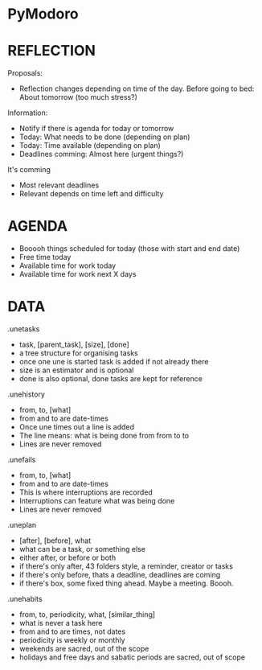 PyModoro
========

# REFLECTION

Proposals:
* Reflection changes depending on time of the day. Before going to bed: About tomorrow (too much stress?)

Information:
* Notify if there is agenda for today or tomorrow
* Today: What needs to be done (depending on plan)
* Today: Time available (depending on plan)
* Deadlines comming: Almost here (urgent things?)

It's comming
* Most relevant deadlines
* Relevant depends on time left and difficulty


# AGENDA

* Booooh things scheduled for today (those with start and end date)
* Free time today
* Available time for work today
* Available time for work next X days


# DATA

.unetasks
* task, [parent_task], [size], [done]
* a tree structure for organising tasks
* once one une is started task is added if not already there
* size is an estimator and is optional
* done is also optional, done tasks are kept for reference

.unehistory
* from, to, [what]
* from and to are date-times
* Once une times out a line is added
* The line means: what is being done from from to to
* Lines are never removed

.unefails
* from, to, [what]
* from and to are date-times
* This is where interruptions are recorded
* Interruptions can feature what was being done
* Lines are never removed

.uneplan
* [after], [before], what
* what can be a task, or something else
* either after, or before or both
* if there's only after, 43 folders style, a reminder, creator or tasks
* if there's only before, thats a deadline, deadlines are coming
* if there's box, some fixed thing ahead. Maybe a meeting. Boooh.

.unehabits
* from, to, periodicity, what, [similar_thing]
* what is never a task here
* from and to are times, not dates
* periodicity is weekly or monthly
* weekends are sacred, out of the scope
* holidays and free days and sabatic periods are sacred, out of scope
